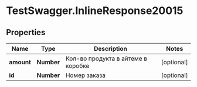 # TestSwagger.InlineResponse20015

## Properties

Name | Type | Description | Notes
------------ | ------------- | ------------- | -------------
**amount** | **Number** | Кол-во продукта в айтеме в коробке | [optional] 
**id** | **Number** | Номер заказа | [optional] 


